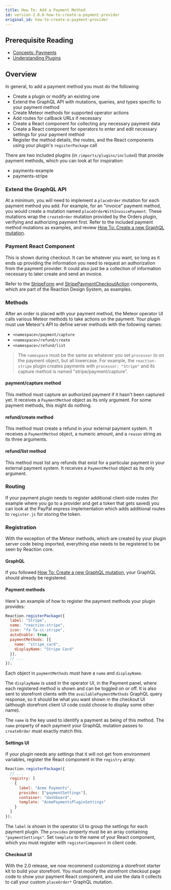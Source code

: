 ```yaml
---
title: How To: Add a Payment Method
id: version-2.0.0-how-to-create-a-payment-provider
original_id: how-to-create-a-payment-provider
---
```


## Prerequisite Reading
- [Concepts: Payments](./concepts-payments.md)
- [Understanding Plugins](./core-plugins-intro.md)

## Overview
In general, to add a payment method you must do the following:
- Create a plugin or modify an existing one
- Extend the GraphQL API with mutations, queries, and types specific to your payment method
- Create Meteor methods for supported operator actions
- Add routes for callback URLs if necessary
- Create a React component for collecting any necessary payment data
- Create a React component for operators to enter and edit necessary settings for your payment method
- Register the method details, the routes, and the React components using your plugin's `registerPackage` call

There are two included plugins (in `/imports/plugins/included`) that provide payment methods, which you can look at for inspiration:
- payments-example
- payments-stripe

### Extend the GraphQL API

At a minimum, you will need to implement a `placeOrder` mutation for each payment method you add. For example, for an "invoice" payment method, you would create a mutation named `placeOrderWithInvoicePayment`. These mutations wrap the `createOrder` mutation provided by the Orders plugin, verifying and authorizing payment first. Refer to the included payment method mutations as examples, and review [How To: Create a new GraphQL mutation](./graphql-create-mutation.md).

### Payment React Component

This is shown during checkout. It can be whatever you want, so long as it ends up providing the information you need to request an authorization from the payment provider. It could also just be a collection of information necessary to later create and send an invoice.

Refer to the [StripeForm](https://stoic-hodgkin-c0179e.netlify.com/#!/StripeForm) and [StripePaymentCheckoutAction](https://stoic-hodgkin-c0179e.netlify.com/#!/StripePaymentCheckoutAction) components, which are part of the Reaction Design System, as examples.

### Methods

After an order is placed with your payment method, the Meteor operator UI calls various Meteor methods to take actions on the payment. Your plugin must use Meteor's API to define server methods with the following names:

- `<namespace>/payment/capture`
- `<namespace>/refund/create`
- `<namespace>/refund/list`

> The `namespace` must be the same as whatever you set `processor` to on the payment object, but all lowercase. For example, the `reaction-stripe` plugin creates payments with `processor: "Stripe"` and its capture method is named "stripe/payment/capture".

#### payment/capture method

This method must capture an authorized payment if it hasn't been captured yet. It receives a `PaymentMethod` object as its only argument. For some payment methods, this might do nothing.

#### refund/create method

This method must create a refund in your external payment system. It receives a `PaymentMethod` object, a numeric amount, and a `reason` string as its three arguments.

#### refund/list method

This method must list any refunds that exist for a particular payment in your external payment system. It receives a `PaymentMethod` object as its only argument.

### Routing

If your payment plugin needs to register additional client-side routes (for example where you go to a provider and get a token that gets saved) you can look at the PayPal express
implementation which adds additional routes to `register.js` for storing the token.

### Registration

With the exception of the Meteor methods, which are created by your plugin server code being imported, everything else needs to be registered to be seen by Reaction core.

#### GraphQL

If you followed [How To: Create a new GraphQL mutation](./graphql-create-mutation.md), your GraphQL should already be registered.

#### Payment methods

Here's an example of how to register the payment methods your plugin provides:

```js
Reaction.registerPackage({
  label: "Stripe",
  name: "reaction-stripe",
  icon: "fa fa-cc-stripe",
  autoEnable: true,
  paymentMethods: [{
    name: "stripe_card",
    displayName: "Stripe Card"
  }],
  // ...
});
```

Each object in `paymentMethods` must have a `name` and `displayName`.

The `displayName` is used in the operator UI, in the Payment panel, where each registered method is shown and can be toggled on or off. It is also sent to storefront clients with the `availablePaymentMethods` GraphQL query response, so it should be what you want shown in the checkout UI (although storefront client UI code could choose to display some other name).

The `name` is the key used to identify a payment as being of this method. The `name` property of each payment your GraphQL mutation passes to `createOrder` must exactly match this.

#### Settings UI

If your plugin needs any settings that it will not get from environment variables, register the React component in the `registry` array:

```js
Reaction.registerPackage({
  // ...
  registry: [
    {
      label: "Acme Payments",
      provides: ["paymentSettings"],
      container: "dashboard",
      template: "AcmePaymentsPluginSettings"
    }
  ]
});
```

The `label` is shown in the operator UI to group the settings for each payment plugin. The `provides` property must be an array containing `"paymentSettings"`. Set `template` to the name of your React component, which you must register with `registerComponent` in client code.

#### Checkout UI

With the 2.0 release, we now recommend customizing a storefront starter kit to build your storefront. You must modify the storefront checkout page code to show your payment React component, and use the data it collects to call your custom `placeOrder*` GraphQL mutation.
